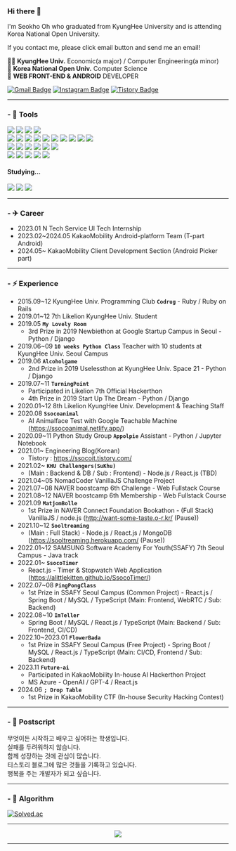 ### Hi there 👋

<!--
**alittlekitten/alittlekitten** is a ✨ _special_ ✨ repository because its `README.md` (this file) appears on your GitHub profile.

Here are some ideas to get you started:

- 🔭 I’m currently working on ...
- 🌱 I’m currently learning ...
- 👯 I’m looking to collaborate on ...
- 🤔 I’m looking for help with ...
- 💬 Ask me about ...
- 📫 How to reach me: ...
- 😄 Pronouns: ...
- ⚡ Fun fact: ...
-->

I'm Seokho Oh who graduated from KyungHee University and is attending Korea National Open University.

If you contact me, please click email button and send me an email!

👨‍🎓 <b>KyungHee Univ.</b> Economic(a major) / Computer Engineering(a minor)<br>
🏫 <b>Korea National Open Univ.</b> Computer Science<br>
🌱 <b>WEB FRONT-END & ANDROID</b> DEVELOPER<br>

[![Gmail Badge](https://img.shields.io/badge/Gmail-EA4335?style=flat&logo=Gmail&logoColor=white)](mailto:dlscjs8646@gmail.com) 
[![Instagram Badge](https://img.shields.io/badge/Instagram-E4405F?style=flat&logo=Instagram&logoColor=white)](https://www.instagram.com/ssoconut/) 
[![Tistory Badge](https://img.shields.io/badge/SsocoIT%20Tistory%20Blog-006400?style=flat&logoColor=white)](https://ssocoit.tistory.com/)

---

### - 🔧 Tools

<div>
  <img src="https://img.shields.io/badge/JavaScript-F7DF1E?style=flat-square&logo=javaScript&logoColor=black"/>
  <img src="https://img.shields.io/badge/Kotlin-7F52FF?style=flat-square&logo=kotlin&logoColor=white"/>
  <img src="https://img.shields.io/badge/C++-00599C?style=flat-square&logo=c%2B%2B&logoColor=white"/>
  <img src="https://img.shields.io/badge/Java-007396?style=flat-square&logo=java&logoColor=white"/>
</div>

<div>
  <img src="https://img.shields.io/badge/React-61DAFB?style=flat-square&logo=React&logoColor=white"/>
  <img src="https://img.shields.io/badge/Redux-764ABC?style=flat-square&logo=Redux&logoColor=white"/>
  <img src="https://img.shields.io/badge/Recoil-0075EB?style=flat-square&logo=Recoil&logoColor=white"/>
  <img src="https://img.shields.io/badge/HTML5-E34F26?style=flat-square&logo=HTML5&logoColor=white"/>
  <img src="https://img.shields.io/badge/CSS3-1572B6?style=flat-square&logo=CSS3&logoColor=white"/>
  <img src="https://img.shields.io/badge/Sass-CC6699?style=flat-square&logo=Sass&logoColor=white"/>
  <img src="https://img.shields.io/badge/Styled--Components-DB7093?style=flat-square&logo=styled-components&logoColor=white"/>
  <img src="https://img.shields.io/badge/Emotion-C865B9?style=flat-square&logo=Emotion&logoColor=white"/>
  <img src="https://img.shields.io/badge/Pug-A86454?style=flat-square&logo=Pug&logoColor=white"/>
  <img src="https://img.shields.io/badge/Webpack-8DD6F9?style=flat-square&logo=Webpack&logoColor=white"/>
</div>

<div>
  <img src="https://img.shields.io/badge/Node.js-339933?style=flat-square&logo=Node.js&logoColor=white"/>
  <img src="https://img.shields.io/badge/Express-000000?style=flat-square&logo=Express&logoColor=white"/>
  <img src="https://img.shields.io/badge/Django-092E20?style=flat-square&logo=Node.js&logoColor=white"/>
  <img src="https://img.shields.io/badge/MySQL-4479A1?style=flat-square&logo=MySQL&logoColor=white"/>
  <img src="https://img.shields.io/badge/MongoDB-47A248?style=flat-square&logo=MongoDB&logoColor=white"/>
  <img src="https://img.shields.io/badge/Nginx-009639?style=flat-square&logo=NGINX&logoColor=white"/>
</div>

<div>
  <img src="https://img.shields.io/badge/Git-F05032?style=flat-square&logo=Git&logoColor=white"/>
  <img src="https://img.shields.io/badge/Github-181717?style=flat-square&logo=Github&logoColor=white"/>
  <img src="https://img.shields.io/badge/Slack-4A154B?style=flat-square&logo=Slack&logoColor=white"/>
  <img src="https://img.shields.io/badge/Notion-000000?style=flat-square&logo=Notion&logoColor=white"/>
  <img src="https://img.shields.io/badge/Figma-F24E1E?style=flat-square&logo=Figma&logoColor=white"/>
</div>


#### Studying...
<div>
  <img src="https://img.shields.io/badge/TypeScript-3178C6?style=flat-square&logo=TypeScript&logoColor=white"/>
  <img src="https://img.shields.io/badge/SpringBoot-6DB33F?style=flat-square&logo=springboot&logoColor=white"/>
  <img src="https://img.shields.io/badge/Jetpack_Compose-4285F4?style=flat-square&logo=jetpackcompose&logoColor=white"/>
</div>

---
### - ✈ Career
- 2023.01 N Tech Service UI Tech Internship
- 2023.02~2024.05 KakaoMobility Android-platform Team (T-part Android)
- 2024.05~ KakaoMobility Client Development Section (Android Picker part)

---
### - ⚡ Experience
- 2015.09~12 KyungHee Univ. Programming Club **`Codrug`** - Ruby / Ruby on Rails
- 2019.01~12 7th Likelion KyungHee Univ. Student
- 2019.05 **`My Lovely Room`**
  - 3rd Prize in 2019 Newbiethon at Google Startup Campus in Seoul - Python / Django
- 2019.06~09 **`10 weeks Python Class`** Teacher with 10 students at KyungHee Univ. Seoul Campus
- 2019.06 **`Alcoholgame`**
  - 2nd Prize in 2019 Uselessthon at KyungHee Univ. Space 21 - Python / Django
- 2019.07~11 **`TurningPoint`**
  - Participated in Likelion 7th Official Hackerthon
  - 4th Prize in 2019 Start Up The Dream - Python / Django
- 2020.01~12 8th Likelion KyungHee Univ. Development & Teaching Staff
- 2020.08 **`Ssocoanimal`**
  - AI Animalface Test with Google Teachable Machine (https://ssocoanimal.netlify.app/)
- 2020.09~11 Python Study Group **`Appolpie`** Assistant - Python / Jupyter Notebook
- 2021.01~ Engineering Blog(Korean)
  - Tistory : https://ssocoit.tistory.com/
- 2021.02~ **`KHU Challengers(SuKhu)`**
  - (Main : Backend & DB / Sub : Frontend) - Node.js / React.js (TBD)
- 2021.04~05 NomadCoder VanillaJS Challenge Project
- 2021.07~08 NAVER boostcamp 6th Challenge - Web Fullstack Course
- 2021.08~12 NAVER boostcamp 6th Membership - Web Fullstack Course
- 2021.09 **`MatjomBolle`**
  - 1st Prize in NAVER Connect Foundation Bookathon - (Full Stack) VanillaJS / node.js (http://want-some-taste.o-r.kr/ (Pause))
- 2021.10~12 **`Sooltreaming`**
  - (Main : Full Stack) - Node.js / React.js / MongoDB (https://sooltreaming.herokuapp.com/ (Pause))
- 2022.01~12 SAMSUNG Software Academy For Youth(SSAFY) 7th Seoul Campus - Java track
- 2022.01~ **`SsocoTimer`**
  - React.js - Timer & Stopwatch Web Application (https://alittlekitten.github.io/SsocoTimer/)
- 2022.07~08 **`PingPongClass`**
  - 1st Prize in SSAFY Seoul Campus (Common Project) - React.js / Spring Boot / MySQL / TypeScript (Main: Frontend, WebRTC / Sub: Backend)
- 2022.08~10 **`ImTeller`**
  - Spring Boot / MySQL / React.js / TypeScript (Main: Backend / Sub: Frontend, CI/CD)
- 2022.10~2023.01 **`FlowerBada`**
  - 1st Prize in SSAFY Seoul Campus (Free Project) - Spring Boot / MySQL / React.js / TypeScript (Main: CI/CD, Frontend / Sub: Backend)
- 2023.11 **`Future-ai`**
  - Participated in KakaoMobility In-house AI Hackerthon Project
  - MS Azure - OpenAI / GPT-4 / React.js
- 2024.06 **`; Drop Table`**
  - 1st Prize in KakaoMobility CTF (In-house Security Hacking Contest)
---

### - 🏹 Postscript

무엇이든 시작하고 배우고 싶어하는 학생입니다.<br>
실패를 두려워하지 않습니다.<br>
함께 성장하는 것에 관심이 많습니다.<br>
티스토리 블로그에 많은 것들을 기록하고 있습니다.<br>
행복을 주는 개발자가 되고 싶습니다.<br>

---

### - 🥜 Algorithm

[![Solved.ac](http://mazassumnida.wtf/api/v2/generate_badge?boj=evade)](https://solved.ac/evade)

<hr />
<div align="center">
  <a href="https://hits.seeyoufarm.com"><img src="https://hits.seeyoufarm.com/api/count/incr/badge.svg?url=https%3A%2F%2Fgithub.com%2Falittlekitten&count_bg=%2353A27B&title_bg=%23555555&icon=&icon_color=%23E7E7E7&title=Hits&edge_flat=false"/></a>
</div>
<hr />
